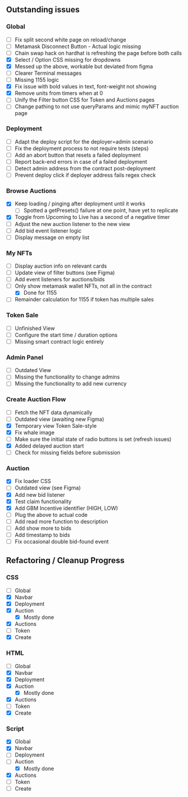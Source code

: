 ## Outstanding issues

### Global

- [ ] Fix split second white page on reload/change
- [ ] Metamask Disconnect Button - Actual logic missing
- [ ] Chain swap hack on hardhat is refreshing the page before both calls
- [x] Select / Option CSS missing for dropdowns
- [x] Messed up the above, workable but deviated from figma
- [ ] Clearer Terminal messages
- [ ] Missing 1155 logic
- [x] Fix issue with bold values in text, font-weight not showing
- [x] Remove units from timers when at 0
- [ ] Unify the Filter button CSS for Token and Auctions pages
- [ ] Change pathing to not use queryParams and mimic myNFT auction page

### Deployment

- [ ] Adapt the deploy script for the deployer=admin scenario
- [ ] Fix the deployment process to not require tests (steps)
- [ ] Add an abort button that resets a failed deployment
- [ ] Report back-end errors in case of a failed deployment
- [ ] Detect admin address from the contract post-deployment
- [ ] Prevent deploy click if deployer address fails regex check

### Browse Auctions

- [x] Keep loading / pinging after deployment until it works
    - [ ] Spotted a getPresets() failure at one point, have yet to replicate
- [x] Toggle from Upcoming to Live has a second of a negative timer
- [ ] Adjust the new auction listener to the new view
- [ ] Add bid event listener logic
- [ ] Display message on empty list

### My NFTs

- [ ] Display auction info on relevant cards
- [ ] Update view of filter buttons (see Figma)
- [ ] Add event listeners for auctions/bids
- [ ] Only show metamask wallet NFTs, not all in the contract
    - [x] Done for 1155
- [ ] Remainder calculation for 1155 if token has multiple sales

### Token Sale

- [ ] Unfinished View
- [ ] Configure the start time / duration options
- [ ] Missing smart contract logic entirely

### Admin Panel 

- [ ] Outdated View
- [ ] Missing the functionality to change admins
- [ ] Missing the functionality to add new currency

### Create Auction Flow

- [ ] Fetch the NFT data dynamically
- [ ] Outdated view (awaiting new Figma)
- [x] Temporary view Token Sale-style
- [x] Fix whale image
- [ ] Make sure the initial state of radio buttons is set (refresh issues)
- [x] Added delayed auction start
- [ ] Check for missing fields before submission

### Auction 

- [x] Fix loader CSS
- [ ] Outdated view (see Figma)
- [x] Add new bid listener
- [x] Test claim functionality
- [x] Add GBM Incentive identifier (HIGH, LOW)
- [ ] Plug the above to actual code
- [ ] Add read more function to description
- [ ] Add show more to bids
- [ ] Add timestamp to bids
- [ ] Fix occasional double bid-found event

## Refactoring / Cleanup Progress

### CSS

- [ ] Global
- [x] Navbar
- [x] Deployment
- [x] Auction
    - [x] Mostly done
- [x] Auctions
- [ ] Token
- [x] Create
### HTML 

- [ ] Global
- [x] Navbar
- [x] Deployment
- [x] Auction
    - [x] Mostly done
- [x] Auctions
- [ ] Token
- [x] Create
### Script

- [x] Global
- [x] Navbar
- [ ] Deployment
- [ ] Auction
    - [x] Mostly done
- [x] Auctions
- [ ] Token
- [ ] Create
